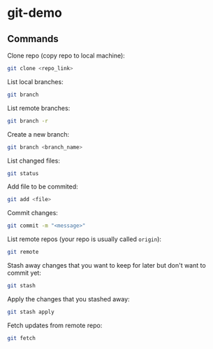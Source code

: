 # git-demo

## Commands

Clone repo (copy repo to local machine):

```bash
git clone <repo_link>
```

List local branches:

```bash
git branch
```

List remote branches:

```bash
git branch -r
```

Create a new branch:

```bash
git branch <branch_name>
```

List changed files:

```bash
git status
```

Add file to be commited:

```bash
git add <file>
```

Commit changes:

```bash
git commit -m "<message>"
```

List remote repos (your repo is usually called `origin`):

```bash
git remote
```

Stash away changes that you want to keep for later but don't want to commit yet:

```bash
git stash
```

Apply the changes that you stashed away:

```bash
git stash apply
```

Fetch updates from remote repo:

```bash
git fetch
```
